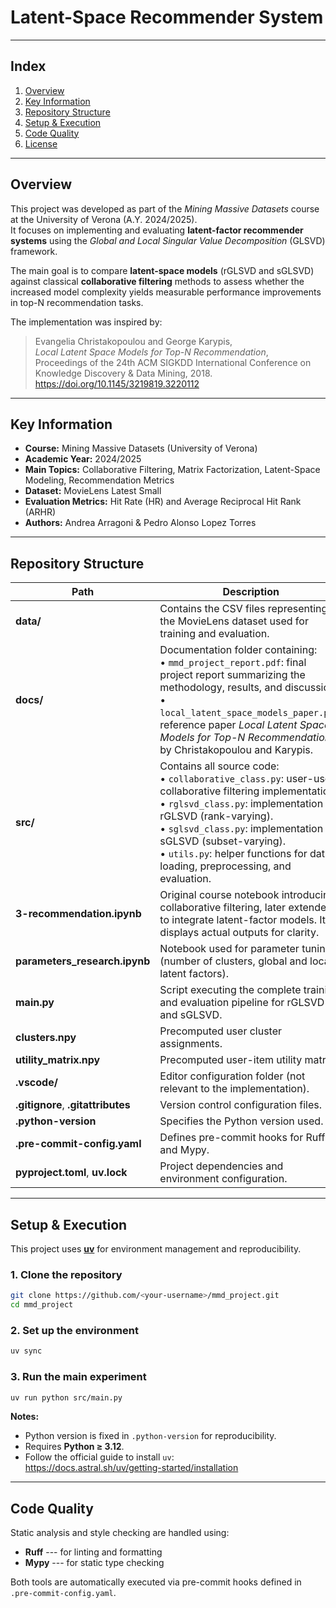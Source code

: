 # Latent-Space Recommender System

---

## Index
1. [Overview](#overview)  
2. [Key Information](#key-information)  
3. [Repository Structure](#repository-structure)  
4. [Setup & Execution](#setup--execution)  
5. [Code Quality](#code-quality)  
6. [License](#license)

---

## Overview

This project was developed as part of the *Mining Massive Datasets* course at the University of Verona (A.Y. 2024/2025).  
It focuses on implementing and evaluating **latent-factor recommender systems** using the *Global and Local Singular Value Decomposition* (GLSVD) framework.

The main goal is to compare **latent-space models** (rGLSVD and sGLSVD) against classical **collaborative filtering** methods to assess whether the increased model complexity yields measurable performance improvements in top-N recommendation tasks.

The implementation was inspired by:

> Evangelia Christakopoulou and George Karypis,  
> *Local Latent Space Models for Top-N Recommendation*,  
> Proceedings of the 24th ACM SIGKDD International Conference on Knowledge Discovery & Data Mining, 2018.  
> https://doi.org/10.1145/3219819.3220112

---

## Key Information

- **Course:** Mining Massive Datasets (University of Verona)  
- **Academic Year:** 2024/2025  
- **Main Topics:** Collaborative Filtering, Matrix Factorization, Latent-Space Modeling, Recommendation Metrics  
- **Dataset:** MovieLens Latest Small  
- **Evaluation Metrics:** Hit Rate (HR) and Average Reciprocal Hit Rank (ARHR)  
- **Authors:** Andrea Arragoni & Pedro Alonso Lopez Torres  

---

## Repository Structure

| Path | Description |
|------|--------------|
| **data/** | Contains the CSV files representing the MovieLens dataset used for training and evaluation. |
| **docs/** | Documentation folder containing:<br>• `mmd_project_report.pdf`: final project report summarizing the methodology, results, and discussion.<br>• `local_latent_space_models_paper.pdf`: reference paper *Local Latent Space Models for Top-N Recommendation* by Christakopoulou and Karypis. |
| **src/** | Contains all source code:<br>• `collaborative_class.py`: user-user collaborative filtering implementation.<br>• `rglsvd_class.py`: implementation of rGLSVD (rank-varying).<br>• `sglsvd_class.py`: implementation of sGLSVD (subset-varying).<br>• `utils.py`: helper functions for data loading, preprocessing, and evaluation. |
| **3-recommendation.ipynb** | Original course notebook introducing collaborative filtering, later extended to integrate latent-factor models. It displays actual outputs for clarity. |
| **parameters_research.ipynb** | Notebook used for parameter tuning (number of clusters, global and local latent factors). |
| **main.py** | Script executing the complete training and evaluation pipeline for rGLSVD and sGLSVD. |
| **clusters.npy** | Precomputed user cluster assignments. |
| **utility_matrix.npy** | Precomputed user-item utility matrix. |
| **.vscode/** | Editor configuration folder (not relevant to the implementation). |
| **.gitignore**, **.gitattributes** | Version control configuration files. |
| **.python-version** | Specifies the Python version used. |
| **.pre-commit-config.yaml** | Defines pre-commit hooks for Ruff and Mypy. |
| **pyproject.toml**, **uv.lock** | Project dependencies and environment configuration. |

---

## Setup & Execution

This project uses **[uv](https://docs.astral.sh/uv/)** for environment management and reproducibility.

### 1. Clone the repository
```bash
git clone https://github.com/<your-username>/mmd_project.git
cd mmd_project
```

### 2. Set up the environment

```bash
uv sync
```

### 3. Run the main experiment

```bash
uv run python src/main.py
```

**Notes:**
- Python version is fixed in `.python-version` for reproducibility.  
- Requires **Python ≥ 3.12**.  
- Follow the official guide to install `uv`:  
  https://docs.astral.sh/uv/getting-started/installation

---

## Code Quality

Static analysis and style checking are handled using:

- **Ruff** --- for linting and formatting  
- **Mypy** --- for static type checking  

Both tools are automatically executed via pre-commit hooks defined in `.pre-commit-config.yaml`.